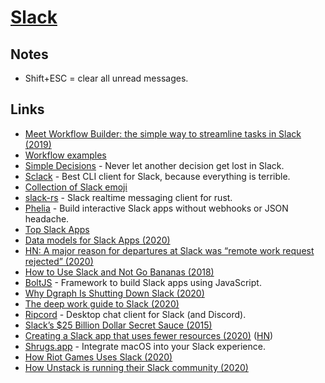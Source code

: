 # [Slack](https://slack.com)

## Notes

- Shift+ESC = clear all unread messages.

## Links

- [Meet Workflow Builder: the simple way to streamline tasks in Slack (2019)](https://slackhq.com/automate-tasks-in-slack-with-workflow-builder)
- [Workflow examples](https://slack.com/intl/en-gb/slack-tips/workflow-builder-examples)
- [Simple Decisions](https://simplepoll.rocks/decisions/) - Never let another decision get lost in Slack.
- [Sclack](https://github.com/haskellcamargo/sclack) - Best CLI client for Slack, because everything is terrible.
- [Collection of Slack emoji](https://github.com/snipe/awesome-emoji)
- [slack-rs](https://github.com/slack-rs/slack-rs) - Slack realtime messaging client for rust.
- [Phelia](https://github.com/maxchehab/phelia) - Build interactive Slack apps without webhooks or JSON headache.
- [Top Slack Apps](https://slackrank.wilhelmklopp.com/)
- [Data models for Slack Apps (2020)](https://wilhelmklopp.com/posts/slack-database-modelling/)
- [HN: A major reason for departures at Slack was “remote work request rejected” (2020)](https://news.ycombinator.com/item?id=23297113)
- [How to Use Slack and Not Go Bananas (2018)](https://pspdfkit.com/blog/2018/how-to-use-slack-and-not-go-bananas/)
- [BoltJS](https://github.com/slackapi/bolt-js) - Framework to build Slack apps using JavaScript.
- [Why Dgraph Is Shutting Down Slack (2020)](https://dgraph.io/blog/post/dgraph-shutting-slack-using-discourse/)
- [The deep work guide to Slack (2020)](https://www.arun.is/blog/slack-guide/)
- [Ripcord](https://cancel.fm/ripcord/) - Desktop chat client for Slack (and Discord).
- [Slack’s \$25 Billion Dollar Secret Sauce (2015)](https://medium.com/@awilkinson/slack-s-2-8-billion-dollar-secret-sauce-5c5ec7117908)
- [Creating a Slack app that uses fewer resources (2020)](https://kofi.sexy/blog/slack-app-fewer-resources) ([HN](https://news.ycombinator.com/item?id=24743790))
- [Shrugs.app](https://shrugs.app/) - Integrate macOS into your Slack experience.
- [How Riot Games Uses Slack (2020)](https://technology.riotgames.com/news/how-riot-games-uses-slack)
- [How Unstack is running their Slack community (2020)](https://buildwithusers.substack.com/p/a-peek-into-how-unstack-is-running)
